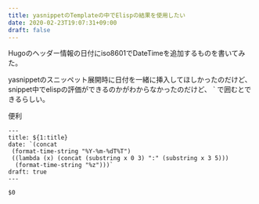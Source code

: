 ```yaml
---
title: yasnippetのTemplateの中でElispの結果を使用したい
date: 2020-02-23T19:07:31+09:00
draft: false
---
```


Hugoのヘッダー情報の日付にiso8601でDateTimeを追加するものを書いてみた。

yasnippetのスニッペット展開時に日付を一緒に挿入してほしかったのだけど、snippet中でelispの評価ができるのかがわからなかったのだけど、
` で囲むとできるらしい。

便利


```
---
title: ${1:title}
date: `(concat
 (format-time-string "%Y-%m-%dT%T")
 ((lambda (x) (concat (substring x 0 3) ":" (substring x 3 5)))
  (format-time-string "%z")))`
draft: true
---

$0

```



